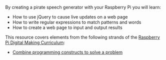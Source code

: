 By creating a pirate speech generator with your Raspberry Pi you will learn:

- How to use jQuery to cause live updates on a web page
- How to write regular expressions to match patterns and words
- How to create a web page to input and output results

This resource covers elements from the following strands of the [Raspberry Pi Digital Making Curriculum](https://www.raspberrypi.org/curriculum/):

- [Combine programming constructs to solve a problem](https://www.raspberrypi.org/curriculum/programming/builder)
